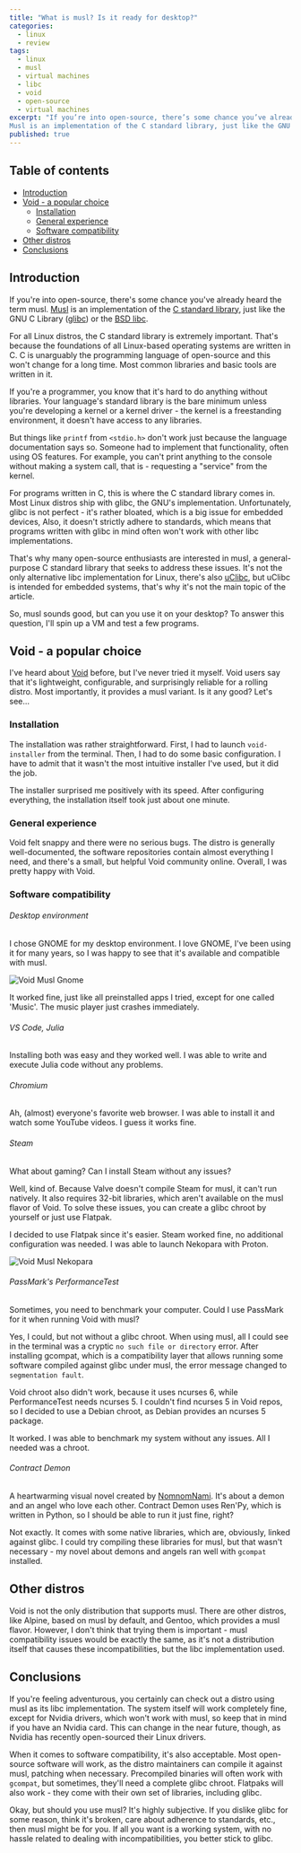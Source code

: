 ```yaml
---
title: "What is musl? Is it ready for desktop?"
categories:
  - linux
  - review
tags:
  - linux
  - musl
  - virtual machines
  - libc
  - void
  - open-source
  - virtual machines
excerpt: "If you’re into open-source, there’s some chance you’ve already heard the term musl.
Musl is an implementation of the C standard library, just like the GNU C Library (glibc) or the BSD libc."
published: true
---
```


## Table of contents
- [Introduction](#introduction)
- [Void - a popular choice](#void---a-popular-choice)
  * [Installation](#installation)
  * [General experience](#general-experience)
  * [Software compatibility](#software-compatibility)
- [Other distros](#other-distros)
- [Conclusions](#conclusions)

## Introduction

If you're into open-source, there's some chance you've already heard the term musl.
[Musl](https://en.wikipedia.org/wiki/Musl) is an implementation of the
[C standard library](https://en.wikipedia.org/wiki/C_standard_library), just like the
GNU C Library ([glibc](https://en.wikipedia.org/wiki/Glibc)) or the [BSD libc](https://en.wikipedia.org/wiki/C_standard_library#BSD_libc).

For all Linux distros, the C standard library is extremely important. That's because
the foundations of all Linux-based operating systems are written in C. C is unarguably the
programming language of open-source and this won't change for a long time. Most common libraries
and basic tools are written in it.

If you're a programmer, you know that it's hard to do anything without libraries.
Your language's standard library is the bare minimum unless you're developing a kernel
or a kernel driver - the kernel is a freestanding environment, it doesn't have access
to any libraries.

But things like `printf` from `<stdio.h>` don't work just because the language documentation says so.
Someone had to implement that functionality, often using OS features. For example,
you can't print anything to the console without making a system call,
that is - requesting a "service" from the kernel.

For programs written in C, this is where the C standard library comes in.
Most Linux distros ship with glibc, the GNU's implementation. Unfortunately,
glibc is not perfect - it's rather bloated, which is a big issue for embedded devices,
Also, it doesn't strictly adhere to standards, which means that programs written with
glibc in mind often won't work with other libc implementations.

That's why many open-source enthusiasts are interested in musl,
a general-purpose C standard library that seeks to address these issues.
It's not the only alternative libc implementation for Linux,
there's also [uClibc](https://en.wikipedia.org/wiki/UClibc),
but uClibc is intended for embedded systems, that's why it's not the main
topic of the article.

So, musl sounds good, but can you use it on your desktop?
To answer this question, I'll spin up a VM and test
a few programs.

## Void - a popular choice

I've heard about [Void](https://voidlinux.org/) before, but I've never tried it myself.
Void users say that it's lightweight, configurable, and surprisingly
reliable for a rolling distro. Most importantly, it provides a musl
variant. Is it any good? Let's see…

### Installation

The installation was rather straightforward. First, I had to
launch `void-installer` from the terminal. Then,
I had to do some basic configuration. I have to admit that
it wasn't the most intuitive installer I've used, but it did the job.

The installer surprised me positively with its speed.
After configuring everything, the installation itself
took just about one minute.

### General experience

Void felt snappy and there were no serious bugs.
The distro is generally well-documented, the software
repositories contain almost everything I need, and there's
a small, but helpful Void community online. Overall,
I was pretty happy with Void.

### Software compatibility

###### Desktop environment

I chose GNOME for my desktop environment. I love
GNOME, I've been using it for many years, so I was
happy to see that it's available and compatible with musl.

![Void Musl Gnome](/assets/images/misc/void-musl-gnome.webp)

It worked fine, just like all preinstalled apps I tried,
except for one called 'Music'. The music player just crashes
immediately.

###### VS Code, Julia

Installing both was easy and they worked well.
I was able to write and execute Julia code
without any problems.

###### Chromium

Ah, (almost) everyone's favorite web browser.
I was able to install it and watch some YouTube videos.
I guess it works fine.

###### Steam

What about gaming? Can I install Steam without any issues?

Well, kind of. Because Valve doesn't compile Steam for musl,
it can't run natively. It also requires 32-bit libraries, which
aren't available on the musl flavor of Void. To solve these issues,
you can create a glibc chroot by yourself or just use Flatpak.

I decided to use Flatpak since it's easier. Steam worked fine,
no additional configuration was needed. I was able to launch
Nekopara with Proton.

![Void Musl Nekopara](/assets/images/misc/void-musl-nekopara.webp)

###### PassMark's PerformanceTest

Sometimes, you need to benchmark your computer.
Could I use PassMark for it when running Void with musl?

Yes, I could, but not without a glibc chroot. When using musl,
all I could see in the terminal was a cryptic
`no such file or directory` error. After installing
gcompat, which is a compatibility layer that allows running some
software compiled against glibc under musl, the error message
changed to `segmentation fault`.

Void chroot also didn't work, because it uses ncurses 6,
while PerformanceTest needs ncurses 5. I couldn't find
ncurses 5 in Void repos, so I decided to use
a Debian chroot, as Debian provides an ncurses 5 package.

It worked. I was able to benchmark my system without
any issues. All I needed was a chroot.

###### Contract Demon

A heartwarming visual novel created by [NomnomNami](https://nomnomnami.itch.io/contract-demon).
It's about a demon and an angel who love each other. Contract Demon
uses Ren'Py, which is written in Python, so I should be able to run
it just fine, right?

Not exactly. It comes with some native libraries, which are, obviously,
linked against glibc. I could try compiling these libraries for musl,
but that wasn't necessary - my novel about demons and angels ran
well with `gcompat` installed.

## Other distros

Void is not the only distribution that supports
musl. There are other distros, like Alpine, based on
musl by default, and Gentoo, which provides a musl
flavor. However, I don't think that trying them
is important - musl compatibility issues would
be exactly the same, as it's not a distribution itself
that causes these incompatibilities, but the libc
implementation used.

## Conclusions

If you're feeling adventurous, you certainly can check
out a distro using musl as its libc implementation.
The system itself will work completely fine, except for
Nvidia drivers, which won't work with musl, so keep that
in mind if you have an Nvidia card. This can change in
the near future, though, as Nvidia has recently open-sourced
their Linux drivers.

When it comes to software compatibility, it's also acceptable.
Most open-source software will work, as the distro maintainers
can compile it against musl, patching when necessary. Precompiled
binaries will often work with `gcompat`, but sometimes, they'll need
a complete glibc chroot. Flatpaks will also work - they come with
their own set of libraries, including glibc.

Okay, but should you use musl? It's highly subjective.
If you dislike glibc for some reason, think it's broken, care about adherence
to standards, etc., then musl might be for you. If all you want is a working
system, with no hassle related to dealing with incompatibilities, you better
stick to glibc.
